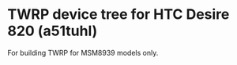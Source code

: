 TWRP device tree for HTC Desire 820 (a51tuhl)
========================================================

For building TWRP for MSM8939 models only.
